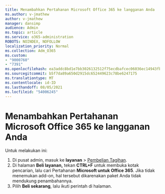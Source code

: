 ```yaml
---
title: Menambahkan Pertahanan Microsoft Office 365 ke langganan Anda
ms.author: v-jmathew
author: v-jmathew
manager: dansimp
audience: Admin
ms.topic: article
ms.service: o365-administration
ROBOTS: NOINDEX, NOFOLLOW
localization_priority: Normal
ms.collection: Adm_O365
ms.custom:
- "9000760"
- "7391"
ms.openlocfilehash: ea3addc8bd1e7bb3026132512f75ecdbafcec06036ec14943fb3aed554e25757
ms.sourcegitcommit: b5f7da89a650d2915dc652449623c78be6247175
ms.translationtype: MT
ms.contentlocale: id-ID
ms.lasthandoff: 08/05/2021
ms.locfileid: "54006245"
---
```

# <a name="add-microsoft-defender-for-office-365-to-your-subscription"></a>Menambahkan Pertahanan Microsoft Office 365 ke langganan Anda

Untuk melakukan ini:

1. Di pusat admin, masuk ke **layanan**  >  [Pembelian Tagihan](https://go.microsoft.com/fwlink/p/?linkid=868433).
2. Di halaman **Beli layanan,** tekan **CTRL+F** untuk membuka kotak pencarian, lalu cari Pertahanan **Microsoft untuk Office 365**. Jika tidak menemukan add-on, hal tersebut dikarenakan paket Anda tidak mendukung penambahannya.
3. Pilih **Beli sekarang**, lalu ikuti perintah di halaman.
